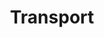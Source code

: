 ---
title: "Transport"
servicesContent: [
    one: [
            {
            image: "/image/time-saving.png",
            alternateText: "Time Saving",
            heading: "Boost security",
            paragraph: "Student safety is greatly enhanced with real-time tracking"
            },
            {
              image: "/image/ensure-compliance.png",
              alternateText: "Ensure compliance",
              heading: "Ensure compliance",
              paragraph: "Many state governments and education boards have mandated school bus GPS tracking"
            },
            {
                image: "/image/vehicle-location.png",
                alternateText: "Allow access to Parents",
                heading: "Allow access to Parents",
                paragraph: "Parents can access vehicle location of their child on their myly app."
            } ]]  
typeOfPage: "services"
weight:
draft: false
---